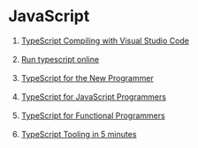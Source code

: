 # JavaScript

<ol>
  <li><a href="https://code.visualstudio.com/docs/typescript/typescript-compiling">TypeScript Compiling with Visual Studio Code</a></li><br>
  <li><a href="https://www.mycompiler.io/new/typescript">Run typescript online</a></li><br>
  <li><a href="https://www.typescriptlang.org/docs/handbook/typescript-from-scratch.html">TypeScript for the New Programmer</a></li><br>
  <li><a href="https://www.typescriptlang.org/docs/handbook/typescript-in-5-minutes.html">TypeScript for JavaScript Programmers</a></li><br>
  <li><a href="https://www.typescriptlang.org/docs/handbook/typescript-in-5-minutes-func.html">TypeScript for Functional Programmers</a></li><br>
  <li><a href="https://www.typescriptlang.org/docs/handbook/typescript-tooling-in-5-minutes.html">TypeScript Tooling in 5 minutes</a></li><br>
</ol>
